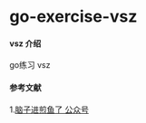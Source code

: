 # go-exercise-vsz

#### vsz 介绍

go练习 vsz

#### 参考文献

1.[脑子进煎鱼了 公众号](https://mp.weixin.qq.com/s/eVHK_ey8SgqEtl8v_Nurxg)

